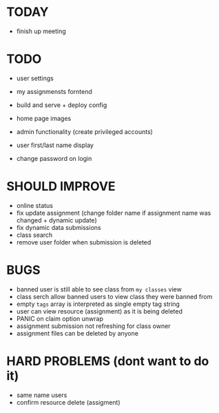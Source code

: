 # TODAY

- finish up meeting

# TODO

- user settings
- my assignmensts forntend
- build and serve + deploy config

- home page images
- admin functionality (create privileged accounts)
- user first/last name display
- change password on login

# SHOULD IMPROVE

- online status
- fix update assignment (change folder name if assignment name was changed + dynamic update)
- fix dynamic data submissions
- class search
- remove user folder when submission is deleted

# BUGS

- banned user is still able to see class from `my classes` view
- class serch allow banned users to view class they were banned from
- empty `tags` array is interpreted as single empty tag string
- user can view resource (assignment) as it is being deleted
- PANIC on claim option unwrap
- assignment submission not refreshing for class owner
- assignment files can be deleted by anyone

# HARD PROBLEMS (dont want to do it)

- same name users
- confirm resource delete (assigment)
